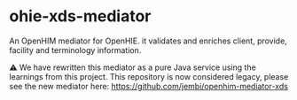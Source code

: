 # ohie-xds-mediator
An OpenHIM mediator for OpenHIE. it validates and enriches client, provide, facility and terminology information.

:warning: We have rewritten this mediator as a pure Java service using the learnings from this project. This repository is now considered legacy, please see the new mediator here: https://github.com/jembi/openhim-mediator-xds
